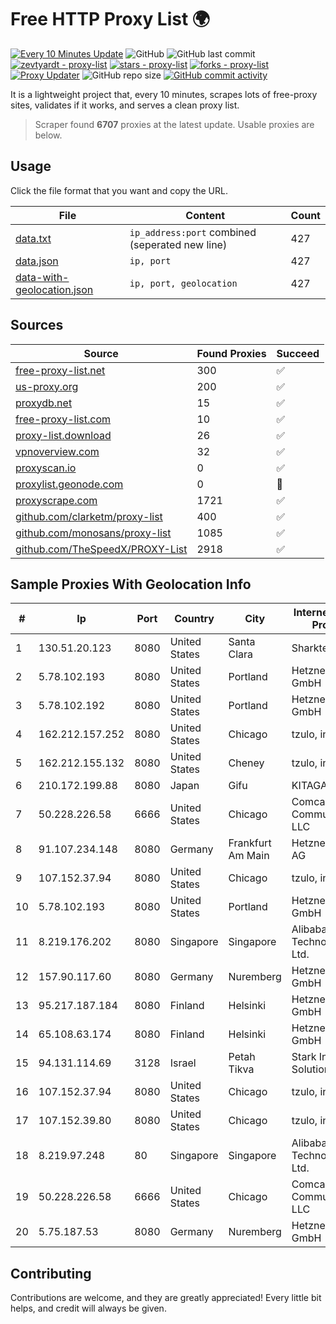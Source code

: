 
# Free HTTP Proxy List 🌍

[![Every 10 Minutes Update](https://github.com/mertguvencli/http-proxy-list/actions/workflows/main.yml/badge.svg?branch=main)](https://github.com/mertguvencli/http-proxy-list/actions/workflows/main.yml)
![GitHub](https://img.shields.io/github/license/mertguvencli/http-proxy-list)
![GitHub last commit](https://img.shields.io/github/last-commit/mertguvencli/http-proxy-list)
[![zevtyardt - proxy-list](https://img.shields.io/static/v1?label=zevtyardt&message=proxy-list&color=blue&logo=github)](https://github.com/zevtyardt/proxy-list "Go to GitHub repo")
[![stars - proxy-list](https://img.shields.io/github/stars/zevtyardt/proxy-list?style=social)](https://github.com/zevtyardt/proxy-list)
[![forks - proxy-list](https://img.shields.io/github/forks/zevtyardt/proxy-list?style=social)](https://github.com/zevtyardt/proxy-list)
[![Proxy Updater](https://github.com/zevtyardt/proxy-list/workflows/Proxy%20Updater/badge.svg)](https://github.com/zevtyardt/proxy-list/actions?query=workflow:"Proxy+Updater")
![GitHub repo size](https://img.shields.io/github/repo-size/zevtyardt/proxy-list)
[![GitHub commit activity](https://img.shields.io/github/commit-activity/m/zevtyardt/proxy-list?logo=commits)](https://github.com/zevtyardt/proxy-list/commits/main)

It is a lightweight project that, every 10 minutes, scrapes lots of free-proxy sites, validates if it works, and serves a clean proxy list.

> Scraper found **6707** proxies at the latest update. Usable proxies are below.

## Usage

Click the file format that you want and copy the URL.

|File|Content|Count|
|----|-------|-----|
|[data.txt](https://raw.githubusercontent.com/mertguvencli/http-proxy-list/main/proxy-list/data.txt)|`ip_address:port` combined (seperated new line)|427|
|[data.json](https://raw.githubusercontent.com/mertguvencli/http-proxy-list/main/proxy-list/data.json)|`ip, port`|427|
|[data-with-geolocation.json](https://raw.githubusercontent.com/mertguvencli/http-proxy-list/main/proxy-list/data-with-geolocation.json)|`ip, port, geolocation`|427|

## Sources

|Source|Found Proxies|Succeed|
|------|-------------|-------|
|[free-proxy-list.net](https://free-proxy-list.net)|300|✅|
|[us-proxy.org](https://www.us-proxy.org)|200|✅|
|[proxydb.net](http://proxydb.net)|15|✅|
|[free-proxy-list.com](https://free-proxy-list.com/?page=&port=&type%5B%5D=http&type%5B%5D=https&up_time=0&search=Search)|10|✅|
|[proxy-list.download](https://www.proxy-list.download/HTTP)|26|✅|
|[vpnoverview.com](https://vpnoverview.com/privacy/anonymous-browsing/free-proxy-servers)|32|✅|
|[proxyscan.io](https://www.proxyscan.io)|0|✅|
|[proxylist.geonode.com](https://proxylist.geonode.com/api/proxy-list?limit=300&page=1&sort_by=lastChecked&sort_type=desc&protocols=http,https)|0|🚫|
|[proxyscrape.com](https://api.proxyscrape.com/v2/?request=displayproxies&protocol=http&timeout=10000&country=all&ssl=all&anonymity=all)|1721|✅|
|[github.com/clarketm/proxy-list](https://raw.githubusercontent.com/clarketm/proxy-list/master/proxy-list-raw.txt)|400|✅|
|[github.com/monosans/proxy-list](https://raw.githubusercontent.com/monosans/proxy-list/main/proxies/http.txt)|1085|✅|
|[github.com/TheSpeedX/PROXY-List](https://raw.githubusercontent.com/TheSpeedX/PROXY-List/master/http.txt)|2918|✅|


## Sample Proxies With Geolocation Info

|#|Ip|Port|Country|City|Internet Service Provider|
|-|--|----|-------|----|-------------------------|
|1|130.51.20.123|8080|United States|Santa Clara|Sharktech|
|2|5.78.102.193|8080|United States|Portland|Hetzner Online GmbH|
|3|5.78.102.192|8080|United States|Portland|Hetzner Online GmbH|
|4|162.212.157.252|8080|United States|Chicago|tzulo, inc.|
|5|162.212.155.132|8080|United States|Cheney|tzulo, inc.|
|6|210.172.199.88|8080|Japan|Gifu|KITAGATA|
|7|50.228.226.58|6666|United States|Chicago|Comcast Cable Communications, LLC|
|8|91.107.234.148|8080|Germany|Frankfurt Am Main|Hetzner Online AG|
|9|107.152.37.94|8080|United States|Chicago|tzulo, inc.|
|10|5.78.102.193|8080|United States|Portland|Hetzner Online GmbH|
|11|8.219.176.202|8080|Singapore|Singapore|Alibaba (US) Technology Co., Ltd.|
|12|157.90.117.60|8080|Germany|Nuremberg|Hetzner Online GmbH|
|13|95.217.187.184|8080|Finland|Helsinki|Hetzner Online GmbH|
|14|65.108.63.174|8080|Finland|Helsinki|Hetzner Online GmbH|
|15|94.131.114.69|3128|Israel|Petah Tikva|Stark Industries Solutions LTD|
|16|107.152.37.94|8080|United States|Chicago|tzulo, inc.|
|17|107.152.39.80|8080|United States|Chicago|tzulo, inc.|
|18|8.219.97.248|80|Singapore|Singapore|Alibaba (US) Technology Co., Ltd.|
|19|50.228.226.58|6666|United States|Chicago|Comcast Cable Communications, LLC|
|20|5.75.187.53|8080|Germany|Nuremberg|Hetzner Online GmbH|



## Contributing

Contributions are welcome, and they are greatly appreciated! Every
little bit helps, and credit will always be given.

